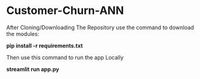 # Customer-Churn-ANN

After Cloning/Downloading The Repository use the command to download the modules:

**pip install -r requirements.txt**

Then use this command to run the app Locally
  
**streamlit run app.py**
